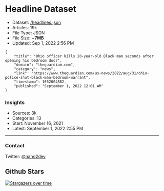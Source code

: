 # Headline Dataset

- Dataset: [/headlines.json](https://raw.githubusercontent.com/fwd/news/master/headlines.json) 
- Articles: 19k
- File Type: JSON
- File Size: ~**7MB**
- Updated: Sep 1, 2022 2:56 PM

```
{
    "title": "Ohio officer kills 20-year-old Black man seconds after opening his bedroom door",
    "domain": "theguardian.com",
    "category": "news",
    "link": "https://www.theguardian.com/us-news/2022/aug/31/ohio-police-shot-black-man-bedroom-warrant",
    "timestamp": 1662004882,
    "published": "September 1, 2022 12:01 AM"
}
```

### Insights

- Sources: 3k
- Categories: 13
- Start: November 16, 2021
- Latest: September 1, 2022 2:55 PM

---

### Contact 

Twitter: [@nano2dev](https://twitter.com/nano2dev)

## Github Stars

[![Stargazers over time](https://starchart.cc/fwd/news.svg)](https://starchart.cc/fwd/news)
